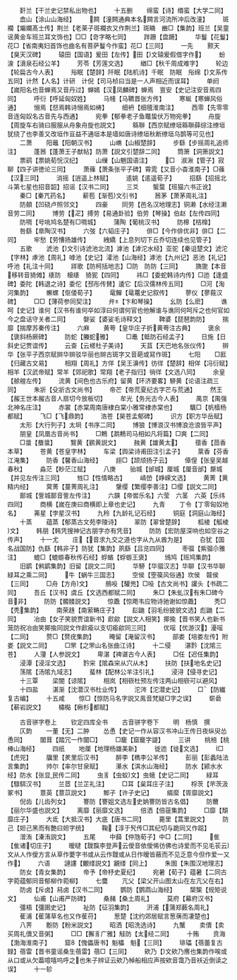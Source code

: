 <!-- { "loadSidebar": true } -->
　　姧兰【干兰史记禁私出物也】
　　十五删
　　绵蛮【诗】缗蛮【大学二同】
　　嵞山【涂山山海经】
　　闗【潼闗通典本名闗言河流所冲后改潼】
　　斑襴【斒孄髙士传】荆兰【老莱子斑襴衣又作荆兰】斑瞵　豳□【集韵】班兰【吴童谣黄金车班兰耳文饰也】□□【竒字略七同】
　　跘跚【盘跚】
　　华鬘【花鬘】花□【省南夷妇首饰也曲名有菩萨鬘今作蛮】花□【三同】
　　一先
　　颢天【狊天汉碑】
　　辕田【国语】爰田【左传】田【文辕爰假借字作】
　　蚡湶【濆泉石经公羊】
　　芳苓【芳莲文选】
　　緧□【秋千周成难字】
　　轮边【轮扁古今人表】
　　谸眠【楚辞】阡眠【陆机诗】千眠　防眠　谸绵【文系传五同】计然【人名】计研　计倪【司马桢曰当是一人声相近而误耳】
　　单阏【嵗阳名也音蝉焉又音丹过】蝉嫣【汉凤麟碑】蝉焉　亶安【史记注安音焉四同】
　　呼衍【呼延匈奴姓】
　　马帴【马韀晋张方传】
　　寒蜒【寒蝉风俗通】
　　愵焉【惄焉韩诗愵焉如梼】
　　细袇【细氊淮南注】
　　西零【先零零音连匈奴名古音先与西通】
　　宛拳【郁拳老子鱼鼈蛰伏万物宛拳】
　　舟旋【周旋车右骑曰服服从舟象舟旋也説文】
　　緜聨【西京赋缭垣緜聨薛综注缭垣犹绕了也李善又改垣作亘益不通垣本是墙如唐诗缭垣秋断缭垣乌鹊等可见也】
　　二萧
　　阳鼂【阳朝汉书】
　　山嶕【山椒楚辞】
　　步繇【步摇周礼追师注】
　　蓬莤【蓬萧王子猷帖】防萧【説文引楚辞二同】
　　筒箫【洞箫説文】
　　票鹞【票姚荀恱汉纪】
　　山缫【山魈国语注】
　　□　淑湫【管子】寂聊【四子讲徳论三同】
　　萧蓧【萧条张平子碑】霄雿【又音小杳淮南子】□蓧【汉三同】
　　消摇【逍遥上林赋】
　　逺姚【逺遥荀子】
　　招繇【招摇北斗第七星也招音韶】招谣【汉书二同】
　　三爻
　　螌蝥【班猫六书正讹】
　　秦□【秦芁药名】
　　蔪苞【渐苞文引书】
　　莤茅【萧茅周礼注】
　　防顤【凹硗卢照邻文】
　　四豪
　　同劳【邑名汉地理志】铜濑【水经注濑音劳二同】
　　博劳【疋】搏劳【易通卦验】伯劳【琴操】伯赵【左传四同】
　　防啁【号咷鸠名楚有□啁城】
　　蒲陶【葡桃汉书】
　　防槔【桔橰】
　　咎繇【臯陶汉书】
　　六弢【六韬庄子】
　　俳□【今作俳优非】俳□【二同】
　　牢愁【劳慒扬雄传】
　　絏繑【上息列切下丘乔切连续也见管子】
　　五歌
　　淲池【文引诗淲池北流】滹池【滹沱水经】亚驼【秦诅楚文】淲沱【字林】虖池【周礼】嘑池【史记】瀖池【山海经】滹池【九州记】恶池【礼记】呼池【礼注十同】
　　牂歌【防柯括地志】□防　防防【三同】
　　旖旎【本音移转音猗傩】橠防　榱橠　猗狔【四同】
　　祎□【委蛇韩诗内传】□迆【逢盛碑】委陀【韩退之诗】委佗【邳彤传賛】逶它【后汉儒林传五同】
　　□河【淘河集韵】
　　蠏螺【伛偻荀子】
　　鼋鱓【鼋鼍史记叙传】
　　蓼仪【蓼莪汉碑】
　　□□【薄荷参同契注】
　　弁【卞和琴操】
　　幺防【么麽】
　　谯呵【史记】谁何【汉书有谁何卒如淳曰何谓何官也他解谁与谯同何呵斥之也何官如今之盘诘守关者二同】
　　媻娑【婆娑毛诗释文】
　　鞞婆【琵琶韵防】
　　揣靡【揣摩苏秦传注】
　　六麻
　　黄荂【皇华庄子折黄荂注古典】
　　褒余【褒斜杨厥碑】
　　防蛇【螣蛇雅】
　　□鼃【蚳防石经孟子】
　　日施【日斜史记贾谊传】
　　云查【云槎杜子美诗】
　　天苴【天巴地名张仪传】
　　辬华【张平子西京赋辬华辬驳华丽也辬古斑字又音葩或冩作斑】
　　七阳
　　□匨【归藏古文易】
　　相翔【周礼】方佯【吴王濞传】彷徉【楚辞】相佯【冯衍赋】相羊【汉武帝赋】常羊【郊祀歌】常翔【老子指归】徜徉【文选八同】
　　余皇【艅艎左传】
　　流黄【间色也古乐府】留黄【环济要畧】駵黄【论语注疏三同】
　　朱斨【殳斨古文尚书】
　　帝芒【帝荒夏纪古字芒与荒通】
　　然王【赧王世本赧古音人扇切今放板切】
　　牟光【务光古今人表】
　　禺京【禺强北神名庄注】
　　赤裳【赤棠周南唐棣白棠小雅常棣赤棠也】
　　颿□【帆樯杨都赋】
　　飞□【飞鼎韵】
　　浩苍【昊苍孟郁碑】
　　识方【职方华岳赋】
　　太形【大行列子】太坰【书序二同】
　　博狼【博浪汉书博浪沧浪皆平声】
　　朋皇【凤凰古音尚书】
　　□鷞【鹔鷞司马相如凡将篇】□爽【二同】
　　□螀【蛬螀】
　　鵹黄【鹂黄説文】
　　赨黄【雄黄太】
　　蘹香【茴香本草】
　　苍黄【苍皇字林】
　　车梁【舆梁诗甫田注引孟子】
　　棻香【芬香江淹集】
　　防香【馨香山海经】
　　翓□【颉颃扬子云】
　　傽偟【张皇吴越春秋】
　　淼茫【眇茫江赋】
　　八庚
　　骀城【邰城】厘城【厘音邰】漦城【并见左传注三同】
　　甡□【性情略古】
　　崝嵤【峥嵘文选】
　　黄菁【黄精内经】
　　蓂菁【蔓菁周礼注】
　　鞶缨【繁缨李善注】□缨【説文二同】
　　鄑城【訾城鄑音訾左传注】
　　六韺【帝喾乐名】六莹　六茎　六英【乐纬四同】
　　商横【嵗在庚曰商横即上章也史记】
　　九青
　　丁令【丁零匈奴地名】
　　茀星【孛星汉书】
　　九秢【九龄礼记石经】
　　铜庭【洞庭山海经】
　　十蒸
　　蕴蒸【郁蒸古文苑李陵诗】
　　翠防【翠曾楚辞】
　　柧棱【觚棱文】
　　韩朋【韩凭搜神记古朋字亦有凭音】
　　防防【宏防屋深响也如空谷之传声】
　　十一尤
　　庄【音求九交之道也字从九从酋为是】
　　叴犹【国名战国防】仇繇【韩非子】防犹【集韵】夙繇【吕览四同】
　　枣骝【紫骝尒雅注】
　　螕□【螕蝣春秋传石经】蜉蝤【蜉蝣王褒】
　　鳻鸠【班鸠集韵】
　　旧鹠【鸺鹠集韵】旧留【説文二同】
　　华駵【华骝汉志】华聊【汉书华聊緑耳之乘二同】
　　牛【蜗牛三国志】
　　空侯【箜篌风俗通】坎侯　竷侯【三同】
　　□舟【方舟文】
　　鴅吺【驩兠】□吺【古文尚书】讙头【书疏二同】
　　吾丘【汉书】虞丘【文选西都赋二同】
　　朱□【朱虬汉有朱□碑今音非】
　　防防【髑髅説文】
　　惊飍【惊飑韦应物诗驰谢如惊飍】
　　秃□【秃集韵】
　　南荣趎【南萦畴庄子】
　　髟鼬【羽毛纷披貌文选】彪鼬【二同】
　　冶由【女子笑貌贾谊新书】歋歈【説文人相笑】揶揄【晋书笑人也新书笼防祝冶由笑揶揄同説文作歋瘉以支切瘉歈同三同】
　　优嗂【优游汉】瀀嗂【二同】
　　赘□【赘疣集韵】
　　晻留【淹留汉书】
　　部娄【培娄左传】附娄【説文二同】
　　□罘【之罘山名张曲江诗】
　　十二侵
　　湛霒【沈隂三苍】
　　人薓【人参説文】
　　卑湛【禆谌古今人表】
　　□任【迟任集韵】
　　浸潭【浸淫文选】
　　霒穼【隂森穼从穴从木】
　　扶防【扶地名史记】
　　荡隂【汤隂九域志】
　　蜚林【配林公羊注引礼】
　　浸浔【侵寻史记】
　　十三覃
　　梁闇【谅隂】
　　相岚【相嵚杜预左传注两山相嵚可以避风】
　　十四盐
　　湛渐【沈潜汉书杜业传】
　　沱涔【沱潜史记】
　　□【防纎复古编】
　　十五咸
　　惊□【惊防马名字説又鳯音梵疑□字之误】
　　崭碞【蔪岩説文】
　　橚檆【楸杉都赋】

　　古音骈字卷上
　　钦定四库全书
　　古音骈字卷下
　　明　杨慎　撰
　　仄韵
　　一董【无】二肿
　　怂恿【史记一作从容汉书冲山王传日夜纵臾怂恿同】
　　闟茸【踏冗一作闟□】
　　□竉【窟竉字諟】
　　三讲
　　桃棓【桃棒山海经】
　　四纸
　　地厘【地理杨雄美新】
　　徙迆【徙文选】
　　□【虎兕】
　　牖里【羑里后汉书】
　　醉李【檇李公羊传】
　　彭丽【彭蠡陆法言集韵】
　　帅尔【率尔甘泉赋】
　　濝水【淇水山海经】
　　防水【颍水水经】防水【张显民传二同】
　　虫豸【虫蚁文】虫蛾【史记二同】
　　緑耳【騄駬汉书】
　　兰茝【兰芷礼注】
　　□耳【枲耳庄子注】
　　桴茨【芣茨汲冢书】
　　薏英【薏苡説文】
　　鄦子【许子史记】
　　縃縻【胥靡説文】
　　倪齿【儿齿列女】
　　謇防【謇姐文选左史妠謇防皆古名倡】
　　防薾【丽尔华盛也説文】
　　离靡【丽靡文选】
　　倍洒【倍蓰集韵】
　　□靡【頽靡庄子】
　　大氐【大抵汉书】大底【唐书二同】
　　薧里【蒿里説文】
　　防己【妲己黑而有艶曰妲字统】
　　鞠【淳于髠传□其纪切与跪同又作跽】
　　潧洧【溱洧説文】
　　五尾
　　中蘬【仲虺荀子】中□【二同】
　　隹【隹诸切庄子】
　　暧曃【靉霼李登声云僾音依僾俙彷佛也诗爱而不见毛苌云文从人作僾方言从草作薆字书或从云作靉或从日作暧皆蔽而不见乏意今但作爱一又作】
　　六语
　　謰謱【覼缕説文】覶缕【同上】
　　朱圄【朱围汉地理志】
　　防女【青女集韵】
　　帝予【帝杼史夏纪】
　　宛暑【荀子】蕴暑【二同古字菀蕴郁同音郁柳作菀柳】
　　七麌
　　亢父【梁父开山图太山在左亢父在右】
　　防卤【斥卤】舄卤【汉书二同】
　　鹦防【鹦鹉山海经】
　　槼榘【规矩说文】
　　仙甫【山甫严防碑】
　　桑赭【桑土周礼】
　　莫府【幕府汉书】
　　彊梧【彊圉史记】
　　祉防【征羽集韵】
　　汧浦【蒲郑薮名周礼】
　　萑浦【萑蒲草名也又作萑苻】
　　葱楚【沈约郊居赋言葱蒨而凄楚也】
　　八荠
　　黺防【粉米説文】
　　昭洒【昭洗选诗】
　　九蟹
　　卖儥【卖买周礼儥又音粥】
　　□□【獬豸广雅】觟防【太经二同】
　　十贿
　　贲海【渤海淮南子】
　　窟【傀儡唐书】魁櫑　魁【三同】
　　琲瓃【蓓蕾复古録】蓓雷【晋书童谣桑生蓓雷】蓓□【三同】
　　欸乃【文欸乃噟也集韵作唉或从口或从欠葢噫嘻呜呼之也朱子辨证云欸乃棹船相应声按欸音霭乃音袄近倒读之误】
　　十一轸
